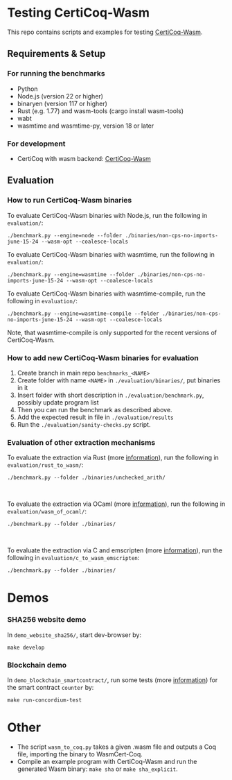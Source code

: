 # Testing CertiCoq-Wasm

This repo contains scripts and examples for testing [CertiCoq-Wasm](https://github.com/womeier/certicoqwasm).

## Requirements & Setup
### For running the benchmarks
- Python
- Node.js (version 22 or higher)
- binaryen (version 117 or higher)
- Rust (e.g. 1.77) and wasm-tools (cargo install wasm-tools)
- wabt
- wasmtime and wasmtime-py, version 18 or later

### For development
- CertiCoq with wasm backend: [CertiCoq-Wasm](https://github.com/womeier/certicoqwasm)


## Evaluation
### How to run CertiCoq-Wasm binaries
To evaluate CertiCoq-Wasm binaries with Node.js, run the following in `evaluation/`:
```
./benchmark.py --engine=node --folder ./binaries/non-cps-no-imports-june-15-24 --wasm-opt --coalesce-locals
```

To evaluate CertiCoq-Wasm binaries with wasmtime, run the following in `evaluation/`:
```
./benchmark.py --engine=wasmtime --folder ./binaries/non-cps-no-imports-june-15-24 --wasm-opt --coalesce-locals
```

To evaluate CertiCoq-Wasm binaries with wasmtime-compile, run the following in `evaluation/`:
```
./benchmark.py --engine=wasmtime-compile --folder ./binaries/non-cps-no-imports-june-15-24 --wasm-opt --coalesce-locals
```

Note, that wasmtime-compile is only supported for the recent versions of CertiCoq-Wasm.

### How to add new CertiCoq-Wasm binaries for evaluation
1) Create branch in main repo `benchmarks_<NAME>`
1) Create folder with name `<NAME>` in `./evaluation/binaries/`, put binaries in it
3) Insert folder with short description in `./evaluation/benchmark.py`, possibly update program list
4) Then you can run the benchmark as described above.
5) Add the expected result in file in `./evaluation/results`
6) Run the `./evaluation/sanity-checks.py` script.

### Evaluation of other extraction mechanisms
To evaluate the extraction via Rust (more [information](./evaluation/rust_to_wasm/setup.md)), run the following in `evaluation/rust_to_wasm/`:
```
./benchmark.py --folder ./binaries/unchecked_arith/
```
<br>

To evaluate the extraction via OCaml (more [information](./evaluation/wasm_of_ocaml/setup.md)), run the following in `evaluation/wasm_of_ocaml/`:
```
./benchmark.py --folder ./binaries/
```
<br>

To evaluate the extraction via C and emscripten (more [information](./evaluation/c_to_wasm_emscripten/setup.md)), run the following in `evaluation/c_to_wasm_emscripten`:
```
./benchmark.py --folder ./binaries/
```

# Demos
### SHA256 website demo
In `demo_website_sha256/`, start dev-browser by:
```
make develop
```

### Blockchain demo
In `demo_blockchain_smartcontract/`, run some tests (more [information](./demo_blockchain_smartcontract/)) for the smart contract `counter` by:
```
make run-concordium-test
```

# Other
- The script `wasm_to_coq.py` takes a given .wasm file and outputs a Coq file, importing the binary to WasmCert-Coq.
- Compile an example program with CertiCoq-Wasm and run the generated Wasm binary: `make sha` or `make sha_explicit`.
